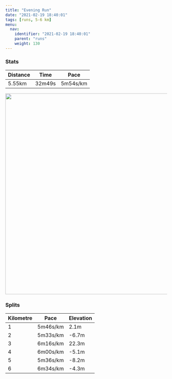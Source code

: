 ```yaml
---
title: "Evening Run"
date: "2021-02-19 18:40:01"
tags: [runs, 5-6 km]
menu:
  nav:
    identifier: "2021-02-19 18:40:01"
    parent: "runs"
    weight: 130
---
```


### Stats

| Distance | Time | Pace |
|----------|------|------|
|5.55km|32m49s|5m54s/km|

<img src='https://maps.googleapis.com/maps/api/staticmap?maptype=terrain&path=enc:mkvdIt}qNLJ@DAFGH_@LMROj@Gb@ATBHDFP?TKb@?D@\\N`AVt@L`Ah@pBHl@Ht@Pl@^dBFLRNHBNAfAo@\IjAe@n@O~@O`@SDBNhA^f@Lh@D`@JzC@fBHh@JpAVdB@`@Nr@~BfGd@tARx@Hb@XjBb@fEn@~CXfAn@~Al@bApB~Db@vAXvA@BF?HDNEPDFCLOP_@NmADgAKiBC{B@k@LsCR}@LYBUEQMCMIc@Eo@QMBWNK?OEQSEIEe@A_@Ls@TuBLWTW@]Cg@@e@J}@BIFI@_@TwAFs@He@V}@DGjAaAHKVOH?n@l@`@FR?ZH`@\LTJLLH`@JVZLD\CXJ`@b@T`@l@Tt@^TDDF^b@R`@XXkA_C[a@m@uASy@Aa@DaA`AcLXmEB}@AKGIC?a@D_AGsDo@_@Kq@Ku@USAu@WO_Aa@KyAWSKOCQKc@i@[WWKWEQ?UGOG[_@UQ[IQFMLGRE`@IRMRMDo@g@]c@o@m@MSWSq@{@k@c@c@{AYk@iAqAKKa@WW@g@VGF{@zAYXYd@K@i@w@e@}@cBcEaAkCaAsBaAo@kBm@eAc@iAu@uAuAM_@GIc@Y_@OIKa@u@m@iBb@hAVd@VZp@b@rB|AxAz@`BpAf@VRBNFb@TDH@HAfAe@n@o@h@STADE\Aj@K|@WEURQRYPQh@Wh@W`@cAdAI`@@RNV?EV]lAgA`@c@`@m@HGFFP`@j@|ARX&key=AIzaSyBPVQ_iynBzLujdhfLzy8Z-5zczbktE55k&size=800x800&scale=2&markers=color:yellow|label:S|53.36775,-2.55467&markers=color:green|label:F|53.36760999999999,-2.5545800000000005' width='625' />

### Splits

| Kilometre | Pace | Elevation |
|------|------|-----------|
|1|5m46s/km|2.1m|
|2|5m33s/km|-6.7m|
|3|6m16s/km|22.3m|
|4|6m00s/km|-5.1m|
|5|5m36s/km|-8.2m|
|6|6m34s/km|-4.3m|
